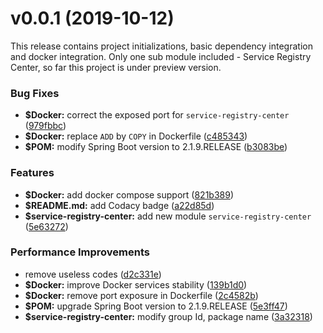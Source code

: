 # v0.0.1 (2019-10-12)
This release contains project initializations, basic dependency integration and docker integration. Only one sub module included - Service Registry Center, so far this project is under preview version.

### Bug Fixes

* **$Docker:** correct the exposed port for `service-registry-center` ([979fbbc](https://github.com/johnnymillergh/nettube-operating-center/commit/979fbbc))
* **$Docker:** replace `ADD` by `COPY` in Dockerfile ([c485343](https://github.com/johnnymillergh/nettube-operating-center/commit/c485343))
* **$POM:** modify Spring Boot version to 2.1.9.RELEASE ([b3083be](https://github.com/johnnymillergh/nettube-operating-center/commit/b3083be))


### Features

* **$Docker:** add docker compose support ([821b389](https://github.com/johnnymillergh/nettube-operating-center/commit/821b389))
* **$README.md:** add Codacy badge ([a22d85d](https://github.com/johnnymillergh/nettube-operating-center/commit/a22d85d))
* **$service-registry-center:** add new module `service-registry-center` ([5e63272](https://github.com/johnnymillergh/nettube-operating-center/commit/5e63272))


### Performance Improvements

* remove useless codes ([d2c331e](https://github.com/johnnymillergh/nettube-operating-center/commit/d2c331e))
* **$Docker:** improve Docker services stability ([139b1d0](https://github.com/johnnymillergh/nettube-operating-center/commit/139b1d0))
* **$Docker:** remove port exposure in Dockerfile ([2c4582b](https://github.com/johnnymillergh/nettube-operating-center/commit/2c4582b))
* **$POM:** upgrade Spring Boot version to 2.1.9.RELEASE ([5e3ff47](https://github.com/johnnymillergh/nettube-operating-center/commit/5e3ff47))
* **$service-registry-center:** modify group Id, package name ([3a32318](https://github.com/johnnymillergh/nettube-operating-center/commit/3a32318))



